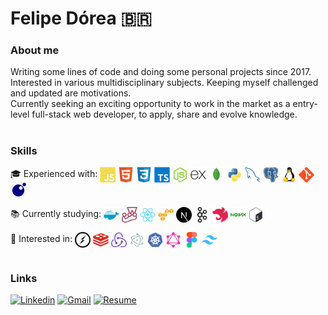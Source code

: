 # Felipe Dórea 🇧🇷

### About me
Writing some lines of code and doing some personal projects since 2017. <br>Interested in various multidisciplinary subjects. Keeping myself challenged and updated are motivations. <br>Currently seeking an exciting opportunity to work in the market as a entry-level full-stack web developer, to apply, share and evolve knowledge.

#

### Skills
🎓 Experienced with:
[<img align="center" alt="JavaScript" height="25" width="25" src="https://raw.githubusercontent.com/devicons/devicon/master/icons/javascript/javascript-plain.svg">](https://developer.mozilla.org/en-US/docs/Web/JavaScript)
[<img align="center" alt="HTML" height="25" width="25" src="https://raw.githubusercontent.com/devicons/devicon/master/icons/html5/html5-original.svg">](https://developer.mozilla.org/en-US/docs/Web/HTML)
[<img align="center" alt="CSS" height="25" width="25" src="https://raw.githubusercontent.com/devicons/devicon/master/icons/css3/css3-original.svg">](https://developer.mozilla.org/en-US/docs/Web/CSS)
[<img align="center" alt="TypeScript" height="25" width="25" src="https://raw.githubusercontent.com/devicons/devicon/master/icons/typescript/typescript-original.svg">](https://www.typescriptlang.org/)
[<img align="center" alt="NodeJS" height="25" width="25" src="https://raw.githubusercontent.com/devicons/devicon/master/icons/nodejs/nodejs-original.svg">](https://nodejs.org/)
[<img align="center" alt="Express" height="25" width="25" src="https://raw.githubusercontent.com/devicons/devicon/master/icons/express/express-original.svg">](https://expressjs.com/)
[<img align="center" alt="MongoDB" height="25" width="25" src="https://raw.githubusercontent.com/devicons/devicon/master/icons/mongodb/mongodb-original.svg">](https://www.mongodb.com/)
[<img align="center" alt="Python" height="25" width="25" src="https://raw.githubusercontent.com/devicons/devicon/master/icons/python/python-original.svg">](https://www.python.org/)
[<img align="center" alt="MySQL" height="25" width="25" src="https://raw.githubusercontent.com/devicons/devicon/master/icons/mysql/mysql-original.svg">](https://www.mysql.com/)
[<img align="center" alt="PostgreSQL" height="25" width="25" src="https://raw.githubusercontent.com/devicons/devicon/master/icons/postgresql/postgresql-original.svg">](https://www.postgresql.org/)
[<img align="center" alt="Linux" height="25" width="25" src="https://raw.githubusercontent.com/devicons/devicon/master/icons/linux/linux-original.svg">](https://en.wikipedia.org/wiki/Linux)
[<img align="center" alt="Git" height="25" width="25" src="https://raw.githubusercontent.com/devicons/devicon/master/icons/git/git-original.svg">](https://git-scm.com/)
[<img align="center" alt="Lua" height="25" width="25" src="https://raw.githubusercontent.com/devicons/devicon/master/icons/lua/lua-original.svg">](https://www.lua.org/)

📚 Currently studying:
[<img align="center" alt="Docker" height="25" width="25" src="https://raw.githubusercontent.com/devicons/devicon/master/icons/docker/docker-plain.svg">](https://www.docker.com/)
[<img align="center" alt="Jest" height="25" width="25" src="https://raw.githubusercontent.com/devicons/devicon/master/icons/jest/jest-plain.svg">](https://jestjs.io/)
[<img align="center" alt="React" height="25" width="25" src="https://raw.githubusercontent.com/devicons/devicon/master/icons/react/react-original.svg">](https://reactjs.org/)
[<img align="center" alt="AWS" height="25" width="25" src="https://raw.githubusercontent.com/devicons/devicon/master/icons/amazonwebservices/amazonwebservices-original.svg">](https://aws.amazon.com/)
[<img align="center" alt="Next" height="25" width="25" src="https://raw.githubusercontent.com/devicons/devicon/master/icons/nextjs/nextjs-original.svg">](https://nextjs.org/)
[<img align="center" alt="Kafka" height="25" width="25" src="https://raw.githubusercontent.com/devicons/devicon/master/icons/apachekafka/apachekafka-original.svg">](https://kafka.apache.org/)
[<img align="center" alt="Nest" height="25" width="25" src="https://raw.githubusercontent.com/devicons/devicon/master/icons/nestjs/nestjs-plain.svg">](https://nestjs.com/)
[<img align="center" alt="Nginx" height="25" width="25" src="https://raw.githubusercontent.com/devicons/devicon/master/icons/nginx/nginx-original.svg">](https://nginx.org/)
[<img align="center" alt="Bash" height="25" width="25" src="https://raw.githubusercontent.com/devicons/devicon/master/icons/bash/bash-original.svg">](https://en.wikipedia.org/wiki/Bash_(Unix_shell))

📝 Interested in:
[<img align="center" alt="Socketio" height="25" width="25" src="https://raw.githubusercontent.com/devicons/devicon/master/icons/socketio/socketio-original.svg">](https://socket.io/)
[<img align="center" alt="Redis" height="25" width="25" src="https://raw.githubusercontent.com/devicons/devicon/master/icons/redis/redis-plain.svg">](https://redis.io/)
[<img align="center" alt="Redux" height="25" width="25" src="https://raw.githubusercontent.com/devicons/devicon/master/icons/redux/redux-original.svg">](https://redux.js.org/)
[<img align="center" alt="Electron" height="25" width="25" src="https://raw.githubusercontent.com/devicons/devicon/master/icons/electron/electron-original.svg">](https://www.electronjs.org/)
[<img align="center" alt="Kubernetes" height="25" width="25" src="https://raw.githubusercontent.com/devicons/devicon/master/icons/kubernetes/kubernetes-plain.svg">](https://kubernetes.io/)
[<img align="center" alt="GraphQL" height="25" width="25" src="https://raw.githubusercontent.com/devicons/devicon/master/icons/graphql/graphql-plain.svg">](https://graphql.org/)
[<img align="center" alt="Figma" height="25" width="25" src="https://raw.githubusercontent.com/devicons/devicon/master/icons/figma/figma-original.svg">](https://www.figma.com/)
[<img align="center" alt="TailwindCSS" height="25" width="25" src="https://raw.githubusercontent.com/devicons/devicon/master/icons/tailwindcss/tailwindcss-plain.svg">](https://tailwindcss.com/)

#

### Links
[![Linkedin](https://img.shields.io/badge/LinkedIn-0072b1?style=flat&logo=Linkedin&logoColor=white&link=https://www.linkedin.com/in/flpdorea/)](https://www.linkedin.com/in/flpdorea/) 
[![Gmail](https://img.shields.io/badge/Gmail-DB4437?style=flat&logo=Gmail&logoColor=white&link=mailto:felipeldorea@gmail.com)](mailto:felipeldorea@gmail.com)
[![Resume](https://img.shields.io/badge/Resume-ffffff?style=flat&logo=googledrive&logoColor=black&link=https://drive.google.com/file/d/1Gg8-LmUmf5c6_q8ch50XS9Vy4jUrd4v2/view)](https://drive.google.com/file/d/1Gg8-LmUmf5c6_q8ch50XS9Vy4jUrd4v2/view)
